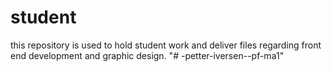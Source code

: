 # student
this repository is used to hold student work and deliver files regarding front end development and graphic design.
"# -petter-iversen--pf-ma1" 
